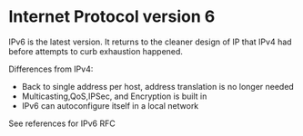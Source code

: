 # Internet Protocol version 6

IPv6 is the latest version. It returns to the cleaner design of IP that IPv4 had before attempts to curb exhaustion happened.



Differences from IPv4:



* Back to single address per host, address translation is no longer needed
* Multicasting,QoS,IPSec, and Encryption is built in
* IPv6 can autoconfigure itself in a local network



See references for IPv6 RFC

